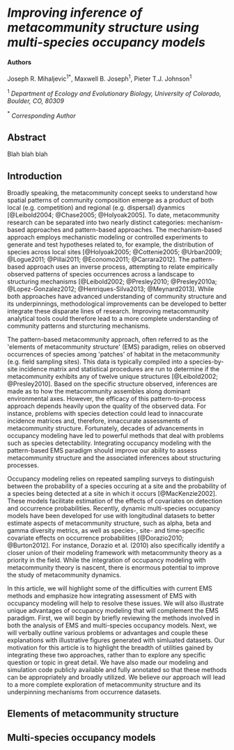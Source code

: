 *Improving inference of metacommunity structure using multi-species occupancy models*
========================================================

#### Authors
Joseph R. Mihaljevic$^1$$^*$, Maxwell B. Joseph$^1$, Pieter T.J. Johnson$^1$

$^1$ *Department of Ecology and Evolutionary Biology, University of Colorado, Boulder, CO, 80309*

$^*$ *Corresponding Author*

Abstract
------------------
Blah blah blah

Introduction
-------------------

Broadly speaking, the metacommunity concept seeks to understand how spatial patterns of community composition emerge as a product of both local (e.g. competition) and regional (e.g. dispersal) dyanmics [@Leibold2004; @Chase2005; @Holyoak2005]. 
To date, metacommunity research can be separated into two nearly distinct categories: mechanism-based approaches and pattern-based approaches. 
The mechanism-based approach employs mechanistic modeling or controlled experiments to generate and test hypotheses related to, for example, the distribution of species across local sites [@Holyoak2005; @Cottenie2005; @Urban2009; @Logue2011; @Pillai2011; @Economo2011; @Carrara2012]. 
The pattern-based approach uses an inverse process, attempting to relate empirically observed patterns of species occurrences across a landscape to structuring mechanisms [@Leibold2002; @Presley2010; @Presley2010a; @Lopez-Gonzalez2012; @Henriques-Silva2013; @Meynard2013]. 
While both approaches have advanced understanding of community structure and its underpinnings, methodological improvements can be developed to better integrate these disparate lines of research. 
Improving metacommunity analytical tools could therefore lead to a more complete understanding of community patterns and sturcturing mechanisms.  

The pattern-based metacommunity approach, often referred to as the 'elements of metacommunity structure' (EMS) paradigm, relies on observed occurrences of species among 'patches' of habitat in the metacommunity (e.g. field sampling sites). 
This data is typically compiled into a species-by-site incidence matrix and statistical procedures are run to determine if the metacommunity exhibits any of twelve unique structures [@Leibold2002; @Presley2010]. 
Based on the specific structure observed, inferences are made as to how the metacommunity assembles along dominant environmental axes. 
However, the efficacy of this pattern-to-process approach depends heavily upon the quality of the observed data. 
For instance, problems with species detection could lead to innaccurate incidence matrices and, therefore, innaccurate assessments of metacommunity structure. 
Fortunately, decades of advancements in occupancy modeling have led to powerful methods that deal with problems such as species detectability. 
Integrating occupancy modeling with the pattern-based EMS paradigm should improve our ability to assess metacommunity structure and the associated inferences about structuring processes.

Occupancy modeling relies on repeated sampling surveys to distinguish between the probability of a species occuring at a site and the probability of a species being detected at a site in which it occurs [@MacKenzie2002]. 
These models facilitate estimation of the effects of covariates on detection and occurrence probabilities. 
Recently, dynamic multi-species occupancy models have been developed for use with longitudinal datasets to better estimate aspects of metacommunity structure, such as alpha, beta and gamma diversity metrics, as well as species-, site- and time-specific covariate effects on occurrence probabilities [@Dorazio2010; @Burton2012]. 
For instance, Dorazio et al. (2010) also specifically identify a closer union of their modeling framework with metacommunity theory as a priority in the field. 
While the integration of occupancy modeling with metacommunity theory is nascent, there is enormous potential to improve the study of metacommunity dynamics.

In this article, we will highlight some of the difficulties with current EMS methods and emphasize how integrating assessment of EMS with occupancy modeling will help to resolve these issues. 
We will also illustrate unique advantages of occupancy modeling that will complement the EMS paradigm. 
First, we will begin by briefly reviewing the methods involved in both the analysis of EMS and multi-species occupancy models. 
Next, we will verbally outline various problems or advantages and couple these explanations with illustrative figures generated with simluated datasets. 
Our motivation for this article is to highlight the breadth of utilities gained by integrating these two approaches, rather than to explore any specific question or topic in great detail. 
We have also made our modeling and simulation code publicly available and fully annotated so that these methods can be appropriately and broadly utilized. 
We believe our approach will lead to a more complete exploration of metacommunity structure and its underpinning mechanisms from occurrence datasets.

Elements of metacommunity structure
-------------------------------------

Multi-species occupancy models
-------------------------------------



